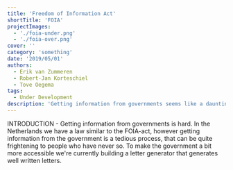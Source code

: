 ```yaml
---
title: 'Freedom of Information Act'
shortTitle: 'FOIA'
projectImages:
  - './foia-under.png'
  - './foia-over.png'
cover: ''
category: 'something'
date: '2019/05/01'
authors:
  - Erik van Zummeren
  - Robert-Jan Korteschiel
  - Tove Oegema
tags:
  - Under Development
description: 'Getting information from governments seems like a daunting task. The blinking cursor on an empty document makes you wonder where to start, but what if there was a form to help you along? This project aims to make the Dutch FOIA act more easily accessible.'
---
```


INTRODUCTION - Getting information from governments is hard. In the Netherlands we have a law similar to the FOIA-act, however getting information from the government is a tedious process, that can be quite frightening to people who have never so. To make the government a bit more accessible we're currently building a letter generator that generates well written letters. 